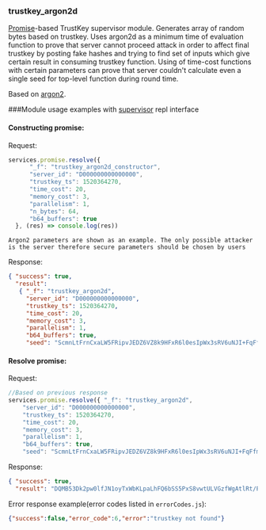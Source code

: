 ### trustkey_argon2d
[Promise][0]-based TrustKey supervisor module. Generates array of random bytes based on trustkey. Uses argon2d as a minimum time of evaluation function to prove that server cannot proceed attack in order to affect final trustkey by posting fake hashes and trying to find set of inputs which give certain result in consuming trustkey function. Using of time-cost functions with certain parameters can prove that server couldn't calculate even a single seed for top-level function during round time. 

Based on [argon2][1].

###Module usage examples with [supervisor][2] repl interface

#### Constructing promise:
Request:
```javascript
‌‌‌‌services.promise.resolve({
      "_f": "trustkey_argon2d_constructor",
      "server_id": "D000000000000000",
      "trustkey_ts": 1520364270,
      "time_cost": 20,
      "memory_cost": 3,
      "parallelism": 1,
      "n_bytes": 64,
      "b64_buffers": true
  }, (res) => console.log(res))
```

`Argon2 parameters are shown as an example. The only possible attacker is the server therefore secure parameters should be chosen by users`

Response:
```json
{ "success": true,
  "result": 
   { "_f": "trustkey_argon2d",
     "server_id": "D000000000000000",
     "trustkey_ts": 1520364270,
     "time_cost": 20,
     "memory_cost": 3,
     "parallelism": 1,
     "b64_buffers": true,
     "seed": "ScmnLtFrnCxaLW5FRipvJEDZ6VZ8k9HFxR6l0esIpWx3sRV6uNJI+FqFfmcSHDZokBvuXBrdgopoX+9GlIRaEA==" } }
```

#### Resolve promise:
Request:
```javascript
//Based on previous response
‌‌services.promise.resolve({ "_f": "trustkey_argon2d",
    "server_id": "D000000000000000",
    "trustkey_ts": 1520364270,
    "time_cost": 20,
    "memory_cost": 3,
    "parallelism": 1,
    "b64_buffers": true,
    "seed": "ScmnLtFrnCxaLW5FRipvJEDZ6VZ8k9HFxR6l0esIpWx3sRV6uNJI+FqFfmcSHDZokBvuXBrdgopoX+9GlIRaEA==" }, (res) => console.log(res))
```
Response:
```json
{ "success": true,
  "result": "DQMB53Dk2pw0lfJN1oyTxWbKLpaLhFQ6bSS5PxS8vwtULVGzfWgAtlRt/PPeGJSGFVabfBroBhfJgGiGvx7WDg==" }
```

Error response example(error codes listed in `errorCodes.js`):
```json
{"success":false,"error_code":6,"error":"trustkey not found"}
```

[0]: https://github.com/TrustKey/promise
[1]: https://www.npmjs.com/package/argon2
[2]: https://github.com/TrustKey/supervisor